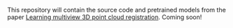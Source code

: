 This repository will contain the source code and pretrained models from the paper [Learning multiview 3D point cloud registration](https://arxiv.org/abs/2001.05119).
Coming soon!
